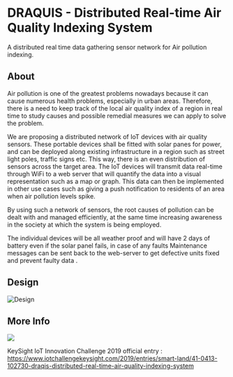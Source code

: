 # DRAQUIS - Distributed Real-time Air Quality Indexing System
A distributed real time data gathering sensor network for Air pollution indexing.

## About
Air pollution is one of the greatest problems nowadays because it can cause numerous health problems, especially in urban areas. Therefore, there is a need to keep track of the local air quality index of a region in real time to study causes and possible remedial measures we can apply to solve the problem.

We are proposing a distributed network of IoT devices with air quality sensors. These portable devices shall be fitted with solar panes for power, and can be deployed along existing infrastructure in a region such as street light poles, traffic signs etc. This way, there is an even distribution of sensors across the target area. The IoT devices will transmit data real-time through WiFi to a web server that will quantify the data into a visual representation such as a map or graph. This data can then be implemented in other use cases such as giving a push notification to residents of an area when air pollution levels spike.

By using such a network of sensors, the root causes of pollution can be dealt with and managed efficiently, at the same time increasing awareness in the society at which the system is being employed.

The individual devices will be all weather proof and will have 2 days of battery even if the solar panel fails, in case of any faults Maintenance messages can be sent back to the web-server to get defective units fixed and prevent faulty data .

## Design

![Design](https://i.imgur.com/qxZSrmR.png)

## More Info

[![](https://img.youtube.com/vi/YOUTUBE_VIDEO_ID_HERE/0.jpg)](https://www.youtube.com/watch?v=lh0PZU6hlTk)

KeySight IoT Innovation Challenge 2019 official entry : https://www.iotchallengekeysight.com/2019/entries/smart-land/41-0413-102730-draqis-distributed-real-time-air-quality-indexing-system

